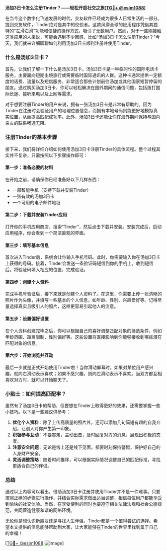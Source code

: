 **汤加3日卡怎么注册Tinder？——轻松开启社交之旅[[TG💪+ @esim1088](https://t.me/s/esim1088)]**

在当今这个数字化飞速发展的时代，交友软件已经成为很多人日常生活的一部分。提到交友软件，Tinder绝对是其中的佼佼者。这款风靡全球的应用程序凭借其独特的“左滑右滑”功能和便捷的操作方式，吸引了无数用户。然而，对于一些刚接触这类应用的人来说，可能会遇到不少困惑，比如“汤加3日卡怎么注册Tinder？”今天，我们就来详细聊聊如何利用汤加3日卡顺利注册并使用Tinder。

### 什么是汤加3日卡？

首先，让我们了解一下什么是汤加3日卡。汤加3日卡是一种临时性的国际电话卡服务，主要面向短期出境旅行或需要临时国际通讯的人群。这种卡通常提供一定额度的话费、流量以及短信服务，非常适合那些计划前往汤加或其他国家短暂停留的朋友。通过购买汤加3日卡，你可以轻松解决在国外期间的通信问题，包括拨打国际长途、接听来电以及上网等需求。

对于想要注册Tinder的用户来说，拥有一张汤加3日卡是非常有帮助的。因为Tinder在注册时会验证用户的地理位置信息，而拥有本地号码则能更好地模拟真实位置，从而提高匹配成功率。此外，汤加3日卡还能让你在海外期间保持与国内亲友的联系畅通无阻。

### 注册Tinder的基本步骤

接下来，我们将详细介绍如何使用汤加3日卡注册Tinder的具体流程。整个过程其实并不复杂，只需按照以下步骤操作即可：

#### 第一步：准备必要的材料

在开始之前，请确保你已经准备好以下几样东西：
- 一部智能手机（支持下载并安装Tinder）
- 一张有效的汤加3日卡
- 一个可用的电子邮件地址

#### 第二步：下载并安装Tinder应用

打开你的手机应用商店，搜索“Tinder”，然后点击下载并安装。安装完成后，启动应用程序，你会看到一个简洁直观的界面。

#### 第三步：填写基本信息

首次进入Tinder后，系统会让你输入手机号码。此时，你需要输入你在汤加3日卡上获得的号码。接着，Tinder会发送一条验证码短信到你的手机上。收到短信后，将验证码填入相应的位置，完成验证。

#### 第四步：创建个人资料

完成手机号验证后，接下来就是创建个人资料了。在这里，你需要上传一张清晰的照片作为头像，并填写一些基本的个人信息，如年龄、性别、兴趣爱好等。记得尽量选择真实且吸引人的照片，这样更容易引起他人的注意。

#### 第五步：设置偏好设置

在个人资料创建完毕之后，你可以根据自己的喜好调整匹配对象的筛选条件，例如年龄范围、距离限制、性别偏好等。这些设置将直接影响到你能够接收到哪些潜在匹配对象的信息。

#### 第六步：开始浏览并互动

最后一步就是正式开始使用Tinder啦！当你滑动屏幕时，如果对某位用户感兴趣，就向右滑动表示喜欢；如果不感兴趣，则向左滑动表示不喜欢。当双方都互相喜欢对方时，就可以开始聊天了。

### 小贴士：如何提高匹配率？

虽然有了汤加3日卡的帮助，但要想在Tinder上取得更好的效果，还需要掌握一些小技巧。以下是一些建议供参考：

1. **优化个人资料**：除了上传高质量的照片外，还可以添加几句简短有趣的自我介绍，让别人对你产生第一印象。
2. **积极参与互动**：不要害羞，主动出击，及时回复对方的消息，展现出积极的态度。
3. **注意安全问题**：无论是线上还是线下见面，都要时刻保持警惕，保护好自己的人身财产安全。
4. **灵活调整策略**：随着时间推移，可以根据实际情况调整自己的匹配标准，寻找更适合自己的伴侣。

### 总结

通过以上内容可以看出，借助汤加3日卡注册并使用Tinder并不是一件难事。只要按照正确的步骤进行操作，并结合实际需求做出适当调整，相信每位用户都能享受到愉快的社交体验。当然，在享受便利的同时也要遵守相关法律法规和社会公德规范，共同营造健康和谐的网络环境。

无论你是想认识新朋友还是寻找人生伴侣，Tinder都是一个值得尝试的选择。希望本文提供的信息能够帮助到大家，让大家能够在Tinder的世界里找到属于自己的幸福！

[[TG💪+ @esim1088](https://t.me/s/esim1088) ![Image](https://i.postimg.cc/4NQfJmqS/Snipaste-2025-05-13-00-14-12.png)]